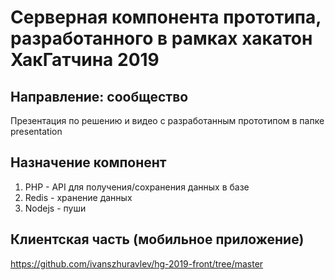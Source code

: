 # Серверная компонента прототипа, разработанного в рамках хакатон ХакГатчина 2019

## Направление: сообщество

Презентация по решению и видео с разработанным прототипом в папке presentation

## Назначение компонент
1. PHP - API для получения/сохранения данных в базе
2. Redis - хранение данных
3. Nodejs - пуши

## Клиентская часть (мобильное приложение)
https://github.com/ivanszhuravlev/hg-2019-front/tree/master
